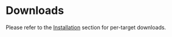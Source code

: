 # Downloads

Please refer to the [Installation](./install/index.md) section for per-target
downloads.
